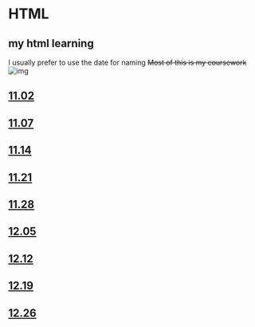 # HTML

## my html learning

I usually prefer to use the date for naming
~~Most of this is my coursework~~
![img](https://count.getloli.com/@zmal_HTML?name=zmal_HTML&theme=random&padding=7&offset=0&align=top&scale=1&pixelated=1&darkmode=auto)

## [11.02](https://kmizmal.github.io/HTML/11.02/index.html)

## [11.07](https://kmizmal.github.io/HTML/11.07/index.html)

## [11.14](https://kmizmal.github.io/HTML/11.14/index.html)

## [11.21](https://kmizmal.github.io/HTML/11.21/index.html)

## [11.28](https://kmizmal.github.io/HTML/11.28/index.html)

## [12.05](https://kmizmal.github.io/HTML/12.05/index.html)

## [12.12](https://kmizmal.github.io/HTML/12.12/index.html)

## [12.19](https://kmizmal.github.io/HTML/12.19/index.html)

## [12.26](https://kmizmal.github.io/HTML/12.26/index.html)
